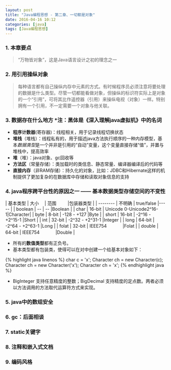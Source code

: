 ```yaml
---
layout: post
title: "Java编程思想 - 第二章、一切都是对象"
date: 2016-04-16 10:12
categories: [java]
tags: [Java编程思想]
---
```


### 1. 本章要点

> “万物皆对象”，这是Java语言设计之初的理念之一

### 2. 用引用操纵对象

> 每种语言都有自己操纵内存中元素的方式。有时候程序员必须注意将要处理的数据是什么类型。尽管一切都能看做对象，但操纵的标识符实际上是对象的一个“引用”，可将其比作遥控器（引用）来操纵电视（对象）一样。特别拥有一个引用，不一定需要一个对象与他关联。

### 3. 数据存在什么地方 *注：黑体是《深入理解java虚拟机》中的名词

* **程序计数器**(寄存器)：线程相关，用于记录线程切换状态
* **堆栈**（堆栈）：线程私有的，用于描述java方法执行顺序的一种内存模型，基本*数据类型*是一个并非是引用的“自动”变量，这个变量直接存储“值”，并置与堆栈中，提高效率
* **堆**（堆）：java对象、gc回收等
* **方法区**（常量存储）：类加载时的类信息、静态常量、编译器编译后的代码等
* **直接内存**（非RAM存储）：持久化的对象，比如：JDBC和Hibernate这样的机制提供了更加复杂的在数据库中存储和读取对象信息的支持

### 4. java程序跨平台性的原因之一 —— 基本数据类型存储空间的不变性

| 基本类型  | 大小   　|  范围  　　            |包装器类型 |
| -------- | 不明确  | true/false             |-----    |
| boolean  |   --   |    --                  |Boolean  |
| char     | 16-bit | Unicode 0-Unicode2^16-1|Character|
| byte     |  8-bit | -128  - +127           |Byte     |
| short    | 16-bit | -2^16 - +2^15-1        |Short    |
| int      | 32-bit | -2^32 - +2^31-1        |Integer  |
| long     | 64-bit | -2^64 - +2^63-1        |Long     |
| folat    | 32-bit | IEEE754          　　　 |Folat    |
| double   | 64-bit | IEEE754          　　　 |Double   |

* 所有的**数值类型**都有正负号。
* 基本类型都有包装类，使得可以在对中创建一个给基本对象如下：
	
{% highlight java linenos %}
	char c = 'x';
	Character ch = new Character(c);
	Character ch = new Character('x');
	Character ch = 'x';
{% endhighlight java %}

* BigInteger 支持任意精度的整数；BigDecimal 支持精度的定点数。两者必须以方法调用的方法取代运算符方式来实现。
	
### 5. java中的数组安全

### 6. gc：后面相谈

### 7. static关键字

### 8. 注释和嵌入式文档

### 9. 编码风格


